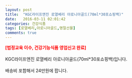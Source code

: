```yaml
---
layout: post
title:  "KGC라이프앤진 로열베리 아로니아골드(70ml*30포쇼핑백)"
date:   2016-03-11 02:01:42
categories: 건강식품
tags: [로열베리,아로니아골드,명절선물]
comments: true
---
```


<strong><span style="color: rgb(255, 0, 0);">[법정교육 이수, 건강기능식품 영업신고 완료]</span></strong>
<br><br>
KGC라이프앤진 로열베리 아로니아골드(70ml*30포쇼핑백)입니다.
<br><br>
배송비 포함해서 24만원에 팝니다.
<br>
<br>
<img class="image" src="https://1.bp.blogspot.com/-c_rRPeRyqSg/W_qyl-J574I/AAAAAAAAA6E/MEgcXvNNcG8jNSo4VKxwlfXZMIhsyRPlACLcBGAs/s320/3456835683456324.jpg" alt=""/>
<br>
<br>
<img class="image" src="http://www.nbbang.co.kr/data/webedit/20180110165310_yaafsbqp.jpg" alt=""/>  